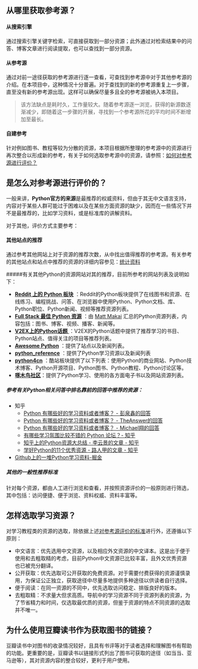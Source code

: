 ## 从哪里获取参考源？

#### 从搜索引擎

通过搜索引擎关键字检索，可直接获取到一部分资源；此外通过对检索结果中的问答、博客文章进行阅读提取，也可以查找到一部分资源。

#### 从参考源

通过对前一途径获取的参考源进行逐一查看，可查找到参考源中对于其他参考源的介绍。在本项目中，这种情况十分普遍。对于查找到的新的参考源重复上一步骤，直至没有新的参考源出现。这样可以确保尽量多且全的参考源被纳入本项目。

> 该方法缺点是耗时久，工作量较大。随着参考源逐一浏览，获得的新源数逐渐减少，即随着这一步骤的开展，寻找到一个参考源所花的平均时间不断增加至最长。

#### 自建参考

针对例如图书、教程等较为分散的资源，本项目根据所整理的参考源中的资源进行再次整合以形成新的参考，有关于如何选取参考源中的资源，请参照：[如何对参考源进行评价？](#是怎么对参考源进行评价的？) 

## 是怎么对参考源进行评价的？

一般来讲，**Python官方的来源**是最推荐的权威资料，但由于其无中文语言支持，内容对于某些人群可能过于困难以及在某些方面资源的缺少，因而在一些情况下并不是最推荐的，比如学习资料，或是标准库的讲解资料。

对于其他，评价方式主要参考：

#### 其他站点的推荐

通过参考其他网站上对于资源的推荐次数，从中找出值得推荐的参考源。有关参考的其他站点和站点中推荐的资源的详细内容参见：[统计资料](./data/referencesdata.txt) 

#####有关其他Python的资源网站对其的推荐，目前所参考的网站列表及说明如下：

- **[Reddit 上的 Python 板块](https://www.reddit.com/r/Python/)** ：Reddit的Python板块提供了在线图书和资源、在线练习、编程挑战、问答、在浏览器中使用Python、Python文档、库、Python职位、Python新闻、视频等推荐资源列表。
- **[Full Stack 最佳 Python 资源](https://www.fullstackpython.com/best-python-resources.html)** ：由 [Matt Makai](https://github.com/mattmakai) 汇总的Python资源列表，内容包括：图书、博客、视频、播客、新闻等。
- [**V2EX上的Python话题** ](https://www.v2ex.com/go/python) ：V2EX的Python话题中提供了推荐学习的书目、Python站点、值得关注的项目等推荐列表。
- **[Awesome Python](https://awesome-python.com)**  ：提供了站点以及新闻列表。
- **[python_reference](https://github.com/rasbt/python_reference)** ：提供了Python学习资源以及新闻列表
- **[python4cn](http://www.simple-is-better.com/)** ：酷站板块提供了以下列表：使用Python的商业网站、Python技术博客、Python开源项目、Python图书、Python教程、Python讨论区等。
- **[啄木鸟社区](https://wiki.woodpecker.org.cn)**：提供了Python学习、使用的各方面电子书以及网站资源列表。

##### 参考有关Python相关问答中排名靠前的回答中推荐的资源：

- 知乎
  - [Python 有哪些好的学习资料或者博客？ - 彭泉鑫的回答](https://www.zhihu.com/question/34907211/answer/60369202 ) 
  - [Python 有哪些好的学习资料或者博客？ - TheAnswer的回答](https://www.zhihu.com/question/34907211/answer/63936322) 
  - [Python 有哪些好的学习资料或者博客？ - Michael翔的回答](https://www.zhihu.com/question/34907211/answer/71077190 ) 
  - [有哪些学习氛围比较不错的 Python 论坛？- 知乎](https://www.zhihu.com/question/19827960 ) 
  - [知乎上的Python资源大总结 - 李云景的文章 - 知乎](https://zhuanlan.zhihu.com/p/32508025 )
  - [学好Python的11个优秀资源 - 路人甲的文章 - 知乎 ](https://zhuanlan.zhihu.com/p/21464202 ) 
- [Github上的一堆Python学习资料-掘金](https://juejin.im/entry/58f56b008d6d810057be3a0c) 

##### 其他的一般性推荐标准

针对每个资源，都由人工进行浏览和查看，并按照资源评价的一般原则进行筛选，其中包括：访问便捷、便于浏览、资料权威、资料丰富等。

## 怎样选取学习资源？

对学习教程类的资源的选取，除依据上述[对参考源评价的标准](#是怎么对参考源进行评价的？)进行外，还遵循以下原则：

- 中文语言：优先选用中文资源，以及相应外文资源的中文译本。这是出于便于使用和去粗取精的考虑，目前Python中文资源已比较丰富，且外文优秀资源也已被充分翻译。
- 公开获取：优先选取可公开获取的免费资源。对于需要付费获得的资源谨慎录用，为保证公正独立，获取途径中尽量多地提供多种途径以供读者自行选择。
- 便于阅读：在同一资源的不同中，优先选取访问稳定、排版良好的版本。
- 去粗取精：不求量大但求高质。导航中的学习资源不同于资源列表的资源，为了节省精力和时间，仅选取最优质的资源，但鉴于资源的特点不同资源的选取并不唯一。

## 为什么使用豆瓣读书作为获取图书的链接？

豆瓣读书中对图书的收录情况较好，且具有书评等对于读者选择和理解图书有帮助的功能。更重要的是，豆瓣读书以链接形式列出了图书可获取的途径（如当当、亚马逊等），其对资源内容的整合较好，更利于用户使用。